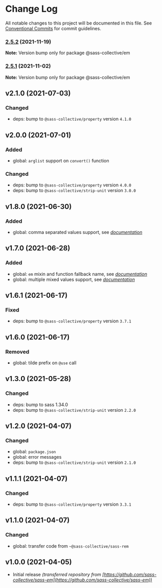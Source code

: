 # Change Log

All notable changes to this project will be documented in this file.
See [Conventional Commits](https://conventionalcommits.org) for commit guidelines.

### [2.5.2](https://github.com/sass-collective/sass-collective/compare/@sass-collective/em@2.5.1...@sass-collective/em@2.5.2) (2021-11-19)

**Note:** Version bump only for package @sass-collective/em





### [2.5.1](https://github.com/sass-collective/sass-collective/compare/@sass-collective/em@2.5.0...@sass-collective/em@2.5.1) (2021-11-02)

**Note:** Version bump only for package @sass-collective/em




## v2.1.0 (2021-07-03)

### Changed

* deps: bump to `@sass-collective/property` version `4.1.0`

## v2.0.0 (2021-07-01)

### Added

* global: `arglist` support on `convert()` function

### Changed

* deps: bump to `@sass-collective/property` version `4.0.0`
* deps: bump to `@sass-collective/strip-unit` version `3.0.0`

## v1.8.0 (2021-06-30)

### Added

* global: comma separated values support, see _[documentation](https://github.com/sass-collective/sass-collective/blob/master/packages/em/README.md#usage)_

## v1.7.0 (2021-06-28)

### Added

* global: `em` mixin and function fallback name, see _[documentation](https://github.com/sass-collective/sass-collective/blob/master/packages/em/README.md#fallback-name)_
* global: multiple mixed values support, see _[documentation](https://github.com/sass-collective/sass-collective/blob/master/packages/em/README.md#usage)_

## v1.6.1 (2021-06-17)

### Fixed

* deps: bump to `@sass-collective/property` version `3.7.1`

## v1.6.0 (2021-06-17)

### Removed

* global: tilde prefix on `@use` call

## v1.3.0 (2021-05-28)

### Changed

* deps: bump to sass 1.34.0
* deps: bump to `@sass-collective/strip-unit` version `2.2.0`

## v1.2.0 (2021-04-07)

### Changed

* global: `package.json`
* global: error messages
* deps: bump to `@sass-collective/strip-unit` version `2.1.0`

## v1.1.1 (2021-04-07)

### Changed

* deps: bump to `@sass-collective/property` version `3.3.1`

## v1.1.0 (2021-04-07)

### Changed

* global: transfer code from `~@sass-collective/sass-rem`

## v1.0.0 (2021-04-05)

* Initial release _(transferred repository from [https://github.com/sass-collective/sass-em](https://github.com/sass-collective/sass-em))_
